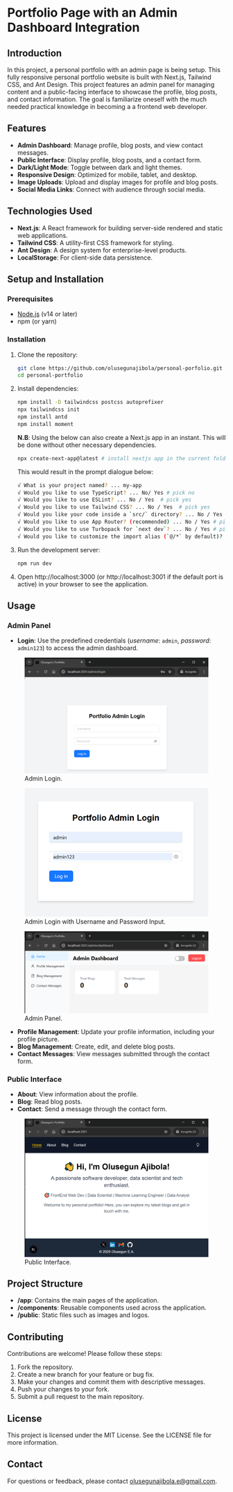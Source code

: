# Portfolio Page with an Admin Dashboard Integration

## Introduction

In this project, a personal portfolio with an admin page is being setup. This fully responsive personal portfolio website is built with Next.js, Tailwind CSS, and Ant Design. This project features an admin panel for managing content and a public-facing interface to showcase the profile, blog posts, and contact information.
The goal is familiarize oneself with the much needed practical knowledge in becoming a a frontend web developer.

## Features

- **Admin Dashboard**: Manage profile, blog posts, and view contact messages.
- **Public Interface**: Display profile, blog posts, and a contact form.
- **Dark/Light Mode**: Toggle between dark and light themes.
- **Responsive Design**: Optimized for mobile, tablet, and desktop.
- **Image Uploads**: Upload and display images for profile and blog posts.
- **Social Media Links**: Connect with audience through social media.

## Technologies Used

- **Next.js**: A React framework for building server-side rendered and static web applications.
- **Tailwind CSS**: A utility-first CSS framework for styling.
- **Ant Design**: A design system for enterprise-level products.
- **LocalStorage**: For client-side data persistence.

## Setup and Installation

### Prerequisites

- [Node.js](https://nodejs.org/en) (v14 or later)
- npm (or yarn)

### Installation

1. Clone the repository:

   ```bash
   git clone https://github.com/olusegunajibola/personal-porfolio.git
   cd personal-portfolio
   ```
2. Install dependencies:
    ```bash
    npm install -D tailwindcss postcss autoprefixer
    npx tailwindcss init
    npm install antd
    npm install moment
   ```
   **N.B**:
   Using the below can also create a Next.js app in an instant. This will be done without other necessary dependencies.
   ```bash
   npx create-next-app@latest # install nextjs app in the current folder
   ```
   This would result in the prompt dialogue below: 
   ```bash
   √ What is your project named? ... my-app 
   √ Would you like to use TypeScript? ... No/ Yes # pick no
   √ Would you like to use ESLint? ... No / Yes  # pick yes
   √ Would you like to use Tailwind CSS? ... No / Yes  # pick yes
   √ Would you like your code inside a `src/` directory? ... No / Yes  # pick no
   √ Would you like to use App Router? (recommended) ... No / Yes # pick yes
   √ Would you like to use Turbopack for `next dev`? ... No / Yes # pick yes
   √ Would you like to customize the import alias (`@/*` by default)? ... No / Yes  # pick no
   ```

3. Run the development server:

    ```bash
    npm run dev
    ```
4. Open http://localhost:3000 (or http://localhost:3001 if the default port is active) in your browser to see the application.

## Usage
### Admin Panel
- **Login**: Use the predefined credentials (_username_: `admin`, _password_: `admin123`) to access the admin dashboard.
<figure>
  <img src="images/sc1.png" alt="Admin Login">
  <figcaption>Admin Login.</figcaption>
</figure>
<figure>
  <img src="images/sc2.png" alt="Admin Login with Username and Password">
  <figcaption>Admin Login with Username and Password Input.</figcaption>
</figure>
<figure>
  <img src="images/sc3_.png" alt="Admin Panel">
  <figcaption>Admin Panel.</figcaption>
</figure>

- **Profile Management**: Update your profile information, including your profile picture.
- **Blog Management**: Create, edit, and delete blog posts.
- **Contact Messages**: View messages submitted through the contact form.

### Public Interface

- **About**: View information about the profile.
- **Blog**: Read blog posts.
- **Contact**: Send a message through the contact form.
<figure>
  <img src="images/sc4_.png" alt="Public Interface">
  <figcaption>Public Interface.</figcaption>
</figure>

## Project Structure

- **/app**: Contains the main pages of the application.
- **/components**: Reusable components used across the application.
- **/public**: Static files such as images and logos.

## Contributing
Contributions are welcome! Please follow these steps:

1. Fork the repository.
1. Create a new branch for your feature or bug fix.
1. Make your changes and commit them with descriptive messages.
1. Push your changes to your fork.
1. Submit a pull request to the main repository.

## License
This project is licensed under the MIT License. See the LICENSE file for more information.

## Contact
For questions or feedback, please contact olusegunajibola.e@gmail.com.
